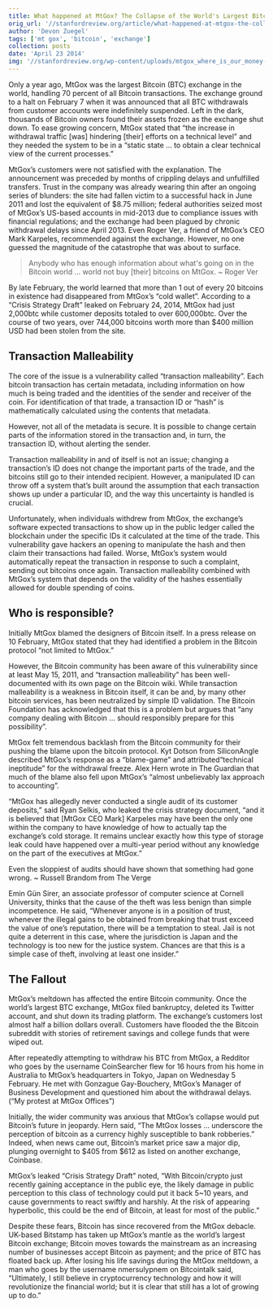 ```yaml
---
title: What happened at MtGox? The Collapse of the World's Largest Bitcoin Exchange
orig_url: '//stanfordreview.org/article/what-happened-at-mtgox-the-collapse-of-the-worlds-largest-bitcoin-exchange/'
author: 'Devon Zuegel'
tags: ['mt gox', 'bitcoin', 'exchange']
collection: posts
date: 'April 23 2014'
img: '//stanfordreview.org/wp-content/uploads/mtgox_where_is_our_money-1024x682.jpg'
---
```


Only a year ago, MtGox was the largest Bitcoin (BTC) exchange in the world, handling 70 percent of all Bitcoin transactions. The exchange ground to a halt on February 7 when it was announced that all BTC withdrawals from customer accounts were indefinitely suspended. Left in the dark, thousands of Bitcoin owners found their assets frozen as the exchange shut down. To ease growing concern, MtGox stated that “the increase in withdrawal traffic [was] hindering [their] efforts on a technical level” and they needed the system to be in a “static state ... to obtain a clear technical view of the current processes.”

MtGox’s customers were not satisfied with the explanation. The announcement was preceded by months of crippling delays and unfulfilled transfers. Trust in the company was already wearing thin after an ongoing series of blunders: the site had fallen victim to a successful hack in June 2011 and lost the equivalent of $8.75 million; federal authorities seized most of MtGox’s US-based accounts in mid-2013 due to compliance issues with financial regulations; and the exchange had been plagued by chronic withdrawal delays since April 2013. Even Roger Ver, a friend of MtGox’s CEO Mark Karpeles, recommended against the exchange. However, no one guessed the magnitude of the catastrophe that was about to surface.

> Anybody who has enough information about what's going on in the Bitcoin world ... world not buy [their] bitcoins on MtGox.   ~ Roger Ver

By late February, the world learned that more than 1 out of every 20 bitcoins in existence had disappeared from MtGox’s “cold wallet”. According to a “Crisis Strategy Draft” leaked on February 24, 2014, MtGox had just 2,000btc while customer deposits totaled to over 600,000btc. Over the course of two years, over 744,000 bitcoins worth more than $400 million USD had been stolen from the site.

## Transaction Malleability

The core of the issue is a vulnerability called “transaction malleability”. Each bitcoin transaction has certain metadata, including information on how much is being traded and the identities of the sender and receiver of the coin. For identification of that trade, a transaction ID or “hash” is mathematically calculated using the contents that metadata.

However, not all of the metadata is secure. It is possible to change certain parts of the information stored in the transaction and, in turn, the transaction ID, without alerting the sender.

Transaction malleability in and of itself is not an issue; changing a transaction’s ID does not change the important parts of the trade, and the bitcoins still go to their intended recipient. However, a manipulated ID can throw off a system that’s built around the assumption that each transaction shows up under a particular ID, and the way this uncertainty is handled is crucial.

Unfortunately, when individuals withdrew from MtGox, the exchange’s software expected transactions to show up in the public ledger called the blockchain under the specific IDs it calculated at the time of the trade. This vulnerability gave hackers an opening to manipulate the hash and then claim their transactions had failed. Worse, MtGox’s system would automatically repeat the transaction in response to such a complaint, sending out bitcoins once again. Transaction malleability combined with MtGox’s system that depends on the validity of the hashes essentially allowed for double spending of coins.

## Who is responsible?

Initially MtGox blamed the designers of Bitcoin itself. In a press release on 10 February, MtGox stated that they had identified a problem in the Bitcoin protocol “not limited to MtGox.”

However, the Bitcoin community has been aware of this vulnerability since at least May 15, 2011, and “transaction malleability” has been well-documented with its own page on the Bitcoin wiki. While transaction malleability is a weakness in Bitcoin itself, it can be and, by many other bitcoin services, has been neutralized by simple ID validation. The Bitcoin Foundation has acknowledged that this is a problem but argues that “any company dealing with Bitcoin … should responsibly prepare for this possibility”.

MtGox felt tremendous backlash from the Bitcoin community for their pushing the blame upon the bitcoin protocol. Kyt Dotson from SiliconAngle described MtGox’s response as a “blame-game” and attributed“technical ineptitude” for the withdrawal freeze. Alex Hern wrote in The Guardian that much of the blame also fell upon MtGox’s “almost unbelievably lax approach to accounting”.

“MtGox has allegedly never conducted a single audit of its customer deposits,” said Ryan Selkis, who leaked the crisis strategy document, “and it is believed that [MtGox CEO Mark] Karpeles may have been the only one within the company to have knowledge of how to actually tap the exchange’s cold storage. It remains unclear exactly how this type of storage leak could have happened over a multi-year period without any knowledge on the part of the executives at MtGox.”

Even the sloppiest of audits should have shown that something had gone wrong.  ~ Russell Brandom from The Verge

Emin Gün Sirer, an associate professor of computer science at Cornell University, thinks that the cause of the theft was less benign than simple incompetence. He said, “Whenever anyone is in a position of trust, whenever the illegal gains to be obtained from breaking that trust exceed the value of one’s reputation, there will be a temptation to steal. Jail is not quite a deterrent in this case, where the jurisdiction is Japan and the technology is too new for the justice system. Chances are that this is a simple case of theft, involving at least one insider.”

## The Fallout

MtGox’s meltdown has affected the entire Bitcoin community. Once the world’s largest BTC exchange, MtGox filed bankruptcy, deleted its Twitter account, and shut down its trading platform. The exchange’s customers lost almost half a billion dollars overall. Customers have flooded the the Bitcoin subreddit with stories of retirement savings and college funds that were wiped out.

After repeatedly attempting to withdraw his BTC from MtGox, a Redditor who goes by the username CoinSearcher flew for 16 hours from his home in Australia to MtGox’s headquarters in Tokyo, Japan on Wednesday 5 February. He met with Gonzague Gay-Bouchery, MtGox’s Manager of Business Development and questioned him about the withdrawal delays. (“My protest at MtGox Offices”)

Initially, the wider community was anxious that MtGox’s collapse would put Bitcoin’s future in jeopardy. Hern said, “The MtGox losses … underscore the perception of bitcoin as a currency highly susceptible to bank robberies.” Indeed, when news came out, Bitcoin’s market price saw a major dip, plunging overnight to $405 from $612 as listed on another exchange, Coinbase.

MtGox’s leaked “Crisis Strategy Draft” noted, “With Bitcoin/crypto just recently gaining acceptance in the public eye, the likely damage in public perception to this class of technology could put it back 5~10 years, and cause governments to react swiftly and harshly. At the risk of appearing hyperbolic, this could be the end of Bitcoin, at least for most of the public.”

Despite these fears, Bitcoin has since recovered from the MtGox debacle. UK-based Bitstamp has taken up MtGox’s mantle as the world’s largest Bitcoin exchange; Bitcoin moves towards the mainstream as an increasing number of businesses accept Bitcoin as payment; and the price of BTC has floated back up. After losing his life savings during the MtGox meltdown, a man who goes by the username nmersulypnem on Bitcointalk said, “Ultimately, I still believe in cryptocurrency technology and how it will revolutionize the financial world; but it is clear that still has a lot of growing up to do.”